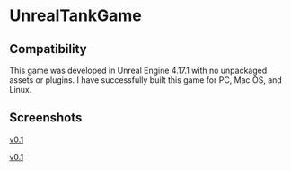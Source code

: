 ﻿# UnrealTankGame

## Compatibility
This game was developed in Unreal Engine 4.17.1 with no unpackaged assets or plugins. I have successfully built this game for PC, Mac OS, and Linux.

## Screenshots

[v0.1](https://i.imgur.com/0PhDZMa.jpg)

[v0.1](https://i.imgur.com/u3baw6e.jpg)
